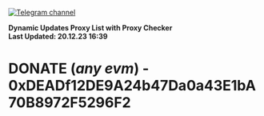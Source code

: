 [![Telegram channel](https://img.shields.io/endpoint?url=https://runkit.io/damiankrawczyk/telegram-badge/branches/master?url=https://t.me/n4z4v0d)](https://t.me/n4z4v0d) 

**Dynamic Updates Proxy List with Proxy Checker**  
**Last Updated: 20.12.23 16:39**

# DONATE (_any evm_) - 0xDEADf12DE9A24b47Da0a43E1bA70B8972F5296F2
